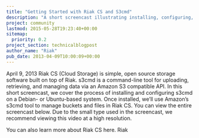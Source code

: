 ```yaml
---
title: "Getting Started with Riak CS and S3cmd"
description: "A short screencast illustrating installing, configuring, and using Amazon's s3cmd tool with Riak CS."
project: community
lastmod: 2015-05-28T19:23:40+00:00
sitemap:
  priority: 0.2
project_section: technicalblogpost
author_name: "Riak"
pub_date: 2013-04-09T10:00:09+00:00
---
```

April 9, 2013
Riak CS (Cloud Storage) is simple, open source storage software built on top of Riak. s3cmd is a command-line tool for uploading, retrieving, and managing data via an Amazon S3 compatible API.
In this short screencast, we cover the process of installing and configuring s3cmd on a Debian- or Ubuntu-based system. Once installed, we’ll use Amazon’s s3cmd tool to manage buckets and files in Riak CS. You can view the entire screencast below.
Due to the small type used in the screencast, we recommend viewing this video at a high resolution.

You can also learn more about Riak CS here.
Riak
